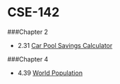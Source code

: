 CSE-142
=======

###Chapter 2
- 2.31 [Car Pool Savings Calculator](https://github.com/jpherkness/CSE-142/blob/master/Chapter-2/2_31.c)

###Chapter 4
- 4.39 [World Population](https://github.com/jpherkness/CSE-142/blob/master/Chapter-4/4_39.c)

